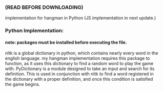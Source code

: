 ### (READ BEFORE DOWNLOADING)
implementation for hangman in Python (JS implementation in next update.)
### Python Implementation:
#### note: packages must be installed before executing the file. 
nltk is a global dictionary in python, which contains nearly every word in the english language. my hangman implementation requires this package to function, as it uses this dictionary to find a random word to play the game with. PyDictionary is a module designed to take an input and search for its definition. This is used in conjunction with nltk to find a word registered in the dictionary with a proper definition, and once this condition is satisfied the game begins.
